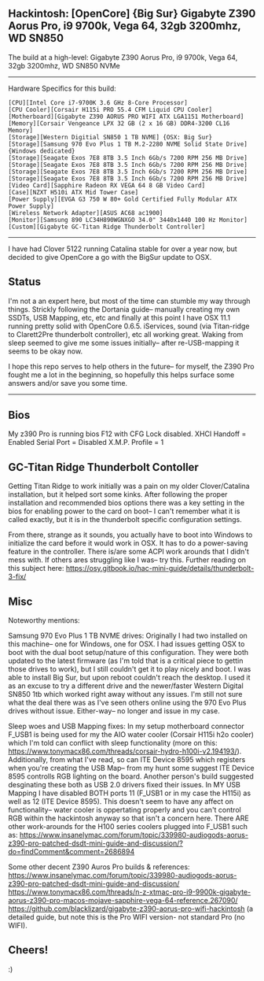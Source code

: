 ## Hackintosh: [OpenCore] {Big Sur} Gigabyte Z390 Aorus Pro, i9 9700k, Vega 64, 32gb 3200mhz, WD SN850
The build at a high-level: Gigabyte Z390 Aorus Pro, i9 9700k, Vega 64, 32gb 3200mhz, WD SN850 NVMe

_________________________________

Hardware Specifics for this build: 
```
[CPU][Intel Core i7-9700K 3.6 GHz 8-Core Processor]
[CPU Cooler][Corsair H115i PRO 55.4 CFM Liquid CPU Cooler]
[Motherboard][Gigabyte Z390 AORUS PRO WIFI ATX LGA1151 Motherboard]
[Memory][Corsair Vengeance LPX 32 GB (2 x 16 GB) DDR4-3200 CL16 Memory]
[Storage][Western Digitial SN850 1 TB NVME] {OSX: Big Sur} 
[Storage][Samsung 970 Evo Plus 1 TB M.2-2280 NVME Solid State Drive] {Windows dedicated}
[Storage][Seagate Exos 7E8 8TB 3.5 Inch 6Gb/s 7200 RPM 256 MB Drive]
[Storage][Seagate Exos 7E8 8TB 3.5 Inch 6Gb/s 7200 RPM 256 MB Drive]
[Storage][Seagate Exos 7E8 8TB 3.5 Inch 6Gb/s 7200 RPM 256 MB Drive]
[Storage][Seagate Exos 7E8 8TB 3.5 Inch 6Gb/s 7200 RPM 256 MB Drive]
[Video Card][Sapphire Radeon RX VEGA 64 8 GB Video Card]
[Case][NZXT H510i ATX Mid Tower Case]
[Power Supply][EVGA G3 750 W 80+ Gold Certified Fully Modular ATX Power Supply]
[Wireless Network Adapter][ASUS AC68 ac1900]
[Monitor][Samsung 890 LC34H890WGNXGO 34.0" 3440x1440 100 Hz Monitor]
[Custom][Gigabyte GC-Titan Ridge Thunderbolt Controller]
```
_________________________________

I have had Clover 5122 running Catalina stable for over a year now, but decided to give OpenCore a go with the BigSur update to OSX.

## Status
I'm not a an expert here, but most of the time can stumble my way through things. Strickly following the Dortania guide– manually creating my own SSDTs, USB Mapping, etc, etc and finally at this point I have OSX 11.1 running pretty solid with OpenCore 0.6.5. iServices, sound (via Titan-ridge to Clarett2Pre thunderbolt controller), etc all working great. Waking from sleep seemed to give me some issues initially– after re-USB-mapping it seems to be okay now.

I hope this repo serves to help others in the future– for myself, the Z390 Pro fought me a lot in the beginning, so hopefully this helps surface some answers and/or save you some time.

_________________________________

## Bios
My z390 Pro is running bios F12 with CFG Lock disabled. 
XHCI Handoff = Enabled
Serial Port = Disabled
X.M.P. Profile = 1

## GC-Titan Ridge Thunderbolt Contoller
Getting Titan Ridge to work initially was a pain on my older Clover/Catalina installation, but it helped sort some kinks. After following the proper installation and recommended bios options there was a key setting in the bios for enabling power to the card on boot– I can't remember what it is called exactly, but it is in the thunderbolt specific configuration settings. 

From there, strange as it sounds, you actually have to boot into Windows to initialize the card before it would work in OSX. It has to do a power-saving feature in the controller. There is/are some ACPI work arounds that I didn't mess with. If others ares struggling like I was– try this. Further reading on this subject here: https://osy.gitbook.io/hac-mini-guide/details/thunderbolt-3-fix/ 

## Misc
Noteworthy mentions: 

Samsung 970 Evo Plus 1 TB NVME drives: Originally I had two installed on this machine– one for Windows, one for OSX. I had issues getting OSX to boot with the dual boot setup/nature of this configuration. They were both updated to the latest firmware (as I'm told that is a critical piece to gettin those drives to work), but I still couldn't get it to play nicely and boot. I was able to install Big Sur, but upon reboot couldn't reach the desktop. I used it as an excuse to try a different drive and the newer/faster Western Digital SN850 1tb which worked right away without any issues. I'm still not sure what the deal there was as I've seen others online using the 970 Evo Plus drives without issue. Either-way– no longer and issue in my case.

Sleep woes and USB Mapping fixes: In my setup motherboard connector F_USB1 is being used for my the AIO water cooler (Corsair H115i h2o cooler) which I'm told can conflict with sleep functionality (more on this: https://www.tonymacx86.com/threads/corsair-hydro-h100i-v2.194193/). Additionally, from what I've read, so can ITE Device 8595 which registers when you're creating the USB Map– from my hunt some suggest ITE Device 8595 controlls RGB lighting on the board. Another person's build suggested desginating these both as USB 2.0 drivers fixed their issues. In MY USB Mapping I have disabled BOTH ports 11 (F_USB1 or in my case the H115i) as well as 12 (ITE Device 8595). This doesn't seem to have any affect on functionality– water cooler is oppertating properly and you can't control RGB within the hackintosh anyway so that isn't a concern here.
There ARE other work-arounds for the H100 series coolers plugged into F_USB1 such as: https://www.insanelymac.com/forum/topic/339980-audiogods-aorus-z390-pro-patched-dsdt-mini-guide-and-discussion/?do=findComment&comment=2686894 

Some other decent Z390 Auros Pro builds & references:
https://www.insanelymac.com/forum/topic/339980-audiogods-aorus-z390-pro-patched-dsdt-mini-guide-and-discussion/
https://www.tonymacx86.com/threads/n-z-xtmac-pro-i9-9900k-gigabyte-aorus-z390-pro-macos-mojave-sapphire-vega-64-reference.267090/
https://github.com/blacklizard/gigabyte-z390-aorus-pro-wifi-hackintosh (a detailed guide, but note this is the Pro WIFI version- not standard Pro (no WIFI).

## Cheers!
:)
